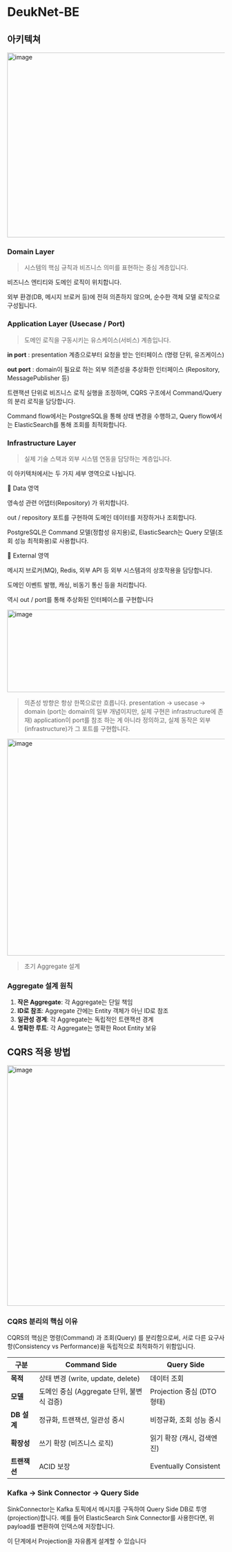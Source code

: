 # DeukNet-BE
## 아키텍쳐
<img width="691" height="428" alt="image" src="https://github.com/user-attachments/assets/c6a885b5-11ae-4ebf-8bf9-6b3da25361d5" />

### Domain Layer

> 시스템의 핵심 규칙과 비즈니스 의미를 표현하는 중심 계층입니다.

비즈니스 엔티티와 도메인 로직이 위치합니다.

외부 환경(DB, 메시지 브로커 등)에 전혀 의존하지 않으며,
순수한 객체 모델 로직으로 구성됩니다.

### Application Layer (Usecase / Port)

> 도메인 로직을 구동시키는 유스케이스(서비스) 계층입니다.

**in port** : presentation 계층으로부터 요청을 받는 인터페이스 (명령 단위, 유즈케이스)

**out port** : domain이 필요로 하는 외부 의존성을 추상화한 인터페이스 (Repository, MessagePublisher 등)

트랜잭션 단위로 비즈니스 로직 실행을 조정하며,
CQRS 구조에서 Command/Query의 분리 로직을 담당합니다.

Command flow에서는 PostgreSQL을 통해 상태 변경을 수행하고,
Query flow에서는 ElasticSearch를 통해 조회를 최적화합니다.

### Infrastructure Layer

> 실제 기술 스택과 외부 시스템 연동을 담당하는 계층입니다.

이 아키텍처에서는 두 가지 세부 영역으로 나뉩니다.

🔹 Data 영역

영속성 관련 어댑터(Repository) 가 위치합니다.

out / repository 포트를 구현하여 도메인 데이터를 저장하거나 조회합니다.

PostgreSQL은 Command 모델(정합성 유지용)로,
ElasticSearch는 Query 모델(조회 성능 최적화용)로 사용합니다.

🔹 External 영역

메시지 브로커(MQ), Redis, 외부 API 등
외부 시스템과의 상호작용을 담당합니다.

도메인 이벤트 발행, 캐싱, 비동기 통신 등을 처리합니다.

역시 out / port를 통해 추상화된 인터페이스를 구현합니다

<img width="712" height="191" alt="image" src="https://github.com/user-attachments/assets/25ba08f2-e7ac-49dd-8e9e-7792bf5e482c" />

> 의존성 방향은 항상 한쪽으로만 흐릅니다.
presentation → usecase → domain
(port는 domain의 일부 개념이지만, 실제 구현은 infrastructure에 존재)
application이 port를 참조 하는 게 아니라 정의하고,
실제 동작은 외부(infrastructure)가 그 포트를 구현합니다.

<img width="874" height="502" alt="image" src="https://github.com/user-attachments/assets/a2f3433c-5eac-40bb-beb9-c764bf981811" />

> 초기 Aggregate 설계

### Aggregate 설계 원칙
1. **작은 Aggregate**: 각 Aggregate는 단일 책임
2. **ID로 참조**: Aggregate 간에는 Entity 객체가 아닌 ID로 참조
3. **일관성 경계**: 각 Aggregate는 독립적인 트랜잭션 경계
4. **명확한 루트**: 각 Aggregate는 명확한 Root Entity 보유



## CQRS 적용 방법
<img width="747" height="557" alt="image" src="https://github.com/user-attachments/assets/1f358070-c91f-495b-845c-bf9bafe823d2" />

### CQRS 분리의 핵심 이유

CQRS의 핵심은 명령(Command) 과 조회(Query) 를 분리함으로써,
서로 다른 요구사항(Consistency vs Performance)을 독립적으로 최적화하기 위함입니다.


| 구분        | Command Side                  | Query Side             |
| --------- | ----------------------------- | ---------------------- |
| **목적**    | 상태 변경 (write, update, delete) | 데이터 조회                 |
| **모델**    | 도메인 중심 (Aggregate 단위, 불변식 검증) | Projection 중심 (DTO 형태) |
| **DB 설계** | 정규화, 트랜잭션, 일관성 중시             | 비정규화, 조회 성능 중시         |
| **확장성**   | 쓰기 확장 (비즈니스 로직)               | 읽기 확장 (캐시, 검색엔진)       |
| **트랜잭션**  | ACID 보장                       | Eventually Consistent  |

### Kafka → Sink Connector → Query Side

SinkConnector는 Kafka 토픽에서 메시지를 구독하여 Query Side DB로 투영(projection)합니다.
예를 들어 ElasticSearch Sink Connector를 사용한다면, 위 payload를 변환하여 인덱스에 저장합니다.

이 단계에서 Projection을 자유롭게 설계할 수 있습니다
